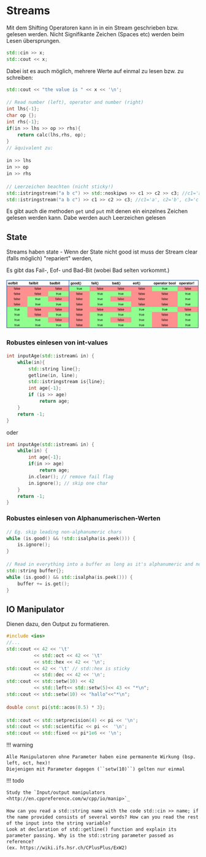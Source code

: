 # Streams

Mit dem Shifting Operatoren kann in in ein Stream geschrieben
bzw. gelesen werden. Nicht Signifikante Zeichen (Spaces etc) werden
beim Lesen übersprungen.

```c++
std::cin >> x;
std::cout << x;
```

Dabei ist es auch möglich, mehrere Werte auf einmal zu lesen
bzw. zu schreiben:

```c++
std::cout << "the value is " << x << '\n';

// Read number (left), operator and number (right)
int lhs{-1};
char op {};
int rhs{-1};
if(in >> lhs >> op >> rhs){
	return calc(lhs,rhs, op);
}
// äquivalent zu:

in >> lhs
in >> op
in >> rhs

// Leerzeichen beachten (nicht sticky!)
std::istringstream("a b c") >> std::noskipws >> c1 >> c2 >> c3; //c1='a', c2=' ', c3='b'
std::istringstream("a b c") >> c1 >> c2 >> c3; //c1='a', c2='b', c3='c'
```

Es gibt auch die methoden ``get`` und ``put`` mit
denen ein einzelnes Zeichen gelesen werden kann.
Dabe werden auch Leerzeichen gelesen

## State

Streams haben state - Wenn der State nicht good ist
muss der Stream clear (falls möglich) "repariert" werden,

Es gibt das Fail-, Eof- und Bad-Bit (wobei Bad selten vorkommt.)

![](images/states.png)

### Robustes einlesen von int-values

```c++
int inputAge(std::istream& in) {
    while(in){
        std::string line{};
        getline(in, line);
        std::istringstream is{line};
        int age{-1};
        if (is >> age)
            return age;
    }
    return -1;
}
```

oder

```c++
int inputAge(std::istream& in) {
    while(in) {
        int age{-1};
        if(in >> age)
            return age;
        in.clear(); // remove fail flag
        in.ignore(); // skip one char
    }
    return -1;
}
```

### Robustes einlesen von Alphanumerischen-Werten
```c++
// Eg. skip leading non-alphanumeric chars
while (is.good() && !std::isalpha(is.peek())) {
    is.ignore();
}

// Read in everything into a buffer as long as it's alphanumeric and not broken.
std::string buffer{};
while (is.good() && std::isalpha(is.peek())) {
    buffer += is.get();
}
```

## IO Manipulator

Dienen dazu, den Output zu formatieren.

```c++
#include <ios>
//...
std::cout << 42 << '\t'
          << std::oct << 42 << '\t'
          << std::hex << 42 << '\n';
std::cout << 42 << '\t' // std::hex is sticky
          << std::dec << 42 << '\n';
std::cout << std::setw(10) << 42
          << std::left<< std::setw(5)<< 43 << "*\n";
std::cout << std::setw(10) << "hallo"<<"*\n";

double const pi{std::acos(0.5) * 3};

std::cout << std::setprecision(4) << pi << '\n';
std::cout << std::scientific << pi <<  '\n';
std::cout << std::fixed << pi*1e6 << '\n';
```

!!! warning

    Alle Manipulatoren ohne Parameter haben eine permanente Wirkung (bsp. left, oct, hex)!
    Diejenigen mit Parameter dagegen (``setw(10)``) gelten nur einmal


!!! todo

    Study the `Input/output manipulators <http://en.cppreference.com/w/cpp/io/manip>`_

    How can you read a std::string name with the code std::cin >> name; if the name provided consists of several words? How can you read the rest of the input into the string variable?
    Look at declaration of std::getline() function and explain its parameter passing. Why is the std::string parameter passed as reference?
    (ex. https://wiki.ifs.hsr.ch/CPlusPlus/ExW2)
